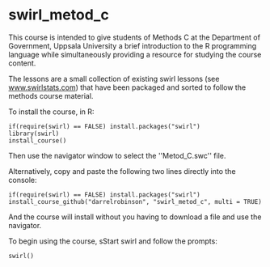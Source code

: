 # swirl_metod_c


This course is intended to give students of Methods C at the Department of Government, Uppsala University a brief introduction to the R programming language while simultaneously providing a resource for studying the course content. 

The lessons are a small collection of existing swirl lessons (see www.swirlstats.com) that have been packaged and sorted to follow the methods course material.  

To install the course, in R:
```
if(require(swirl) == FALSE) install.packages("swirl")
library(swirl)
install_course()
```
Then use the navigator window to select the ''Metod_C.swc'' file.

Alternatively, copy and paste the following two lines directly into the console:

```
if(require(swirl) == FALSE) install.packages("swirl")
install_course_github("darrelrobinson", "swirl_metod_c", multi = TRUE)
```

And the course will install without you having to download a file and use the navigator.  

To begin using the course, sStart swirl and follow the prompts:
```
swirl()
```

